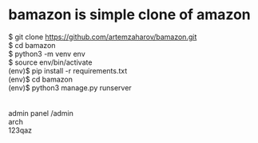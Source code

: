 # bamazon is simple clone of amazon
$ git clone https://github.com/artemzaharov/bamazon.git
<br>
$ cd bamazon
<br>
$ python3 -m venv env
<br>
$ source env/bin/activate
<br>
(env)$ pip install -r requirements.txt
<br>
(env)$ cd bamazon
<br>
(env)$ python3 manage.py runserver
<br>
<br>
<br>
admin panel /admin
<br>
arch
<br>
123qaz
